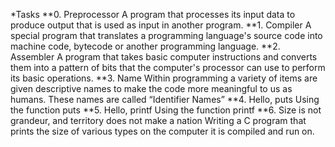 *Tasks
**0. Preprocessor
A program that processes its input data to produce output that is used as input in another program.
**1. Compiler
A special program that translates a programming language's source code into machine code, bytecode or another programming language.
**2. Assembler
A program that takes basic computer instructions and converts them into a pattern of bits that the computer's processor can use to perform its basic operations.
**3. Name
Within programming a variety of items are given descriptive names to make the code more meaningful to us as humans. These names are called “Identifier Names”
**4. Hello, puts
Using the function puts
**5. Hello, printf
Using the function printf
**6. Size is not grandeur, and territory does not make a nation
Writing a C program that prints the size of various types on the computer it is compiled and run on.
